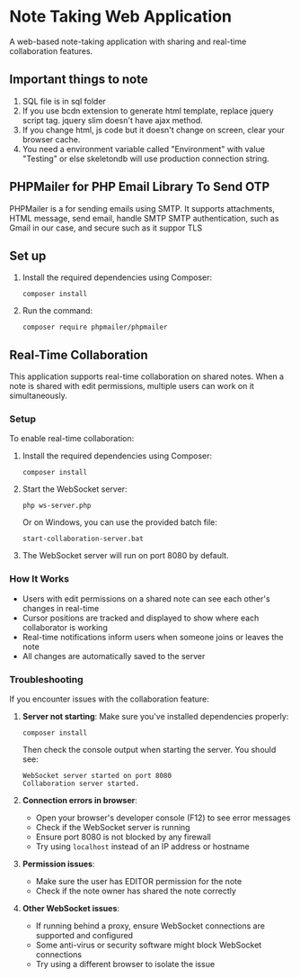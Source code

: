 # Note Taking Web Application

A web-based note-taking application with sharing and real-time collaboration features.

## Important things to note

1. SQL file is in sql folder
2. If you use bcdn extension to generate html template, replace jquery script tag. jquery slim doesn't have ajax method.
3. If you change html, js code but it doesn't change on screen, clear your browser cache.
4. You need a environment variable called "Environment" with value "Testing" or else skeletondb will use production connection string.

## PHPMailer for PHP Email Library To Send OTP

PHPMailer is a for sending emails using SMTP. It supports attachments, HTML message, send email, handle SMTP SMTP authentication, such as Gmail in our case, and secure such as it suppor TLS

## Set up

1. Install the required dependencies using Composer:
   ```
   composer install
   ```
2. Run the command:
   ```
   composer require phpmailer/phpmailer
   ```

## Real-Time Collaboration

This application supports real-time collaboration on shared notes. When a note is shared with edit permissions, multiple users can work on it simultaneously.

### Setup

To enable real-time collaboration:

1. Install the required dependencies using Composer:

   ```
   composer install
   ```

2. Start the WebSocket server:

   ```
   php ws-server.php
   ```

   Or on Windows, you can use the provided batch file:

   ```
   start-collaboration-server.bat
   ```

3. The WebSocket server will run on port 8080 by default.

### How It Works

- Users with edit permissions on a shared note can see each other's changes in real-time
- Cursor positions are tracked and displayed to show where each collaborator is working
- Real-time notifications inform users when someone joins or leaves the note
- All changes are automatically saved to the server

### Troubleshooting

If you encounter issues with the collaboration feature:

1. **Server not starting**: Make sure you've installed dependencies properly:

   ```
   composer install
   ```

   Then check the console output when starting the server. You should see:

   ```
   WebSocket server started on port 8080
   Collaboration server started.
   ```

2. **Connection errors in browser**:

   - Open your browser's developer console (F12) to see error messages
   - Check if the WebSocket server is running
   - Ensure port 8080 is not blocked by any firewall
   - Try using `localhost` instead of an IP address or hostname

3. **Permission issues**:

   - Make sure the user has EDITOR permission for the note
   - Check if the note owner has shared the note correctly

4. **Other WebSocket issues**:
   - If running behind a proxy, ensure WebSocket connections are supported and configured
   - Some anti-virus or security software might block WebSocket connections
   - Try using a different browser to isolate the issue
